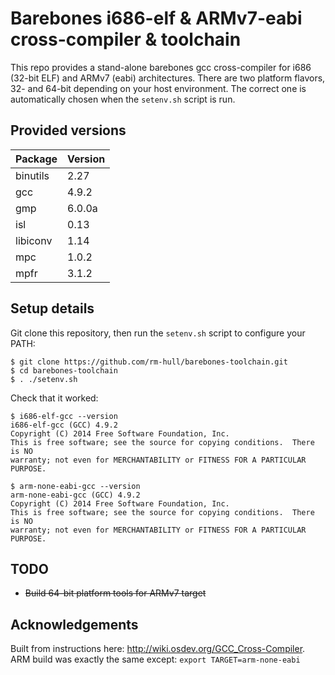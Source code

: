 # Barebones i686-elf & ARMv7-eabi cross-compiler & toolchain

This repo provides a stand-alone barebones gcc cross-compiler for i686
(32-bit ELF) and ARMv7 (eabi) architectures. There are two platform
flavors, 32- and 64-bit depending on your host environment. The correct
one is automatically chosen when the `setenv.sh` script is run.

## Provided versions

| Package  | Version |
|----------|---------|
| binutils | 2.27    |
| gcc      | 4.9.2   |
| gmp      | 6.0.0a  |
| isl      | 0.13    |
| libiconv | 1.14    |
| mpc      | 1.0.2   |
| mpfr     | 3.1.2   |

## Setup details

Git clone this repository, then run the `setenv.sh` script to configure your PATH:

    $ git clone https://github.com/rm-hull/barebones-toolchain.git
    $ cd barebones-toolchain
    $ . ./setenv.sh

Check that it worked:

    $ i686-elf-gcc --version
    i686-elf-gcc (GCC) 4.9.2
    Copyright (C) 2014 Free Software Foundation, Inc.
    This is free software; see the source for copying conditions.  There is NO
    warranty; not even for MERCHANTABILITY or FITNESS FOR A PARTICULAR PURPOSE.

    $ arm-none-eabi-gcc --version
    arm-none-eabi-gcc (GCC) 4.9.2
    Copyright (C) 2014 Free Software Foundation, Inc.
    This is free software; see the source for copying conditions.  There is NO
    warranty; not even for MERCHANTABILITY or FITNESS FOR A PARTICULAR PURPOSE.

## TODO

* ~~Build 64-bit platform tools for ARMv7 target~~

## Acknowledgements

Built from instructions here: http://wiki.osdev.org/GCC_Cross-Compiler.
ARM build was exactly the same except: `export TARGET=arm-none-eabi`

